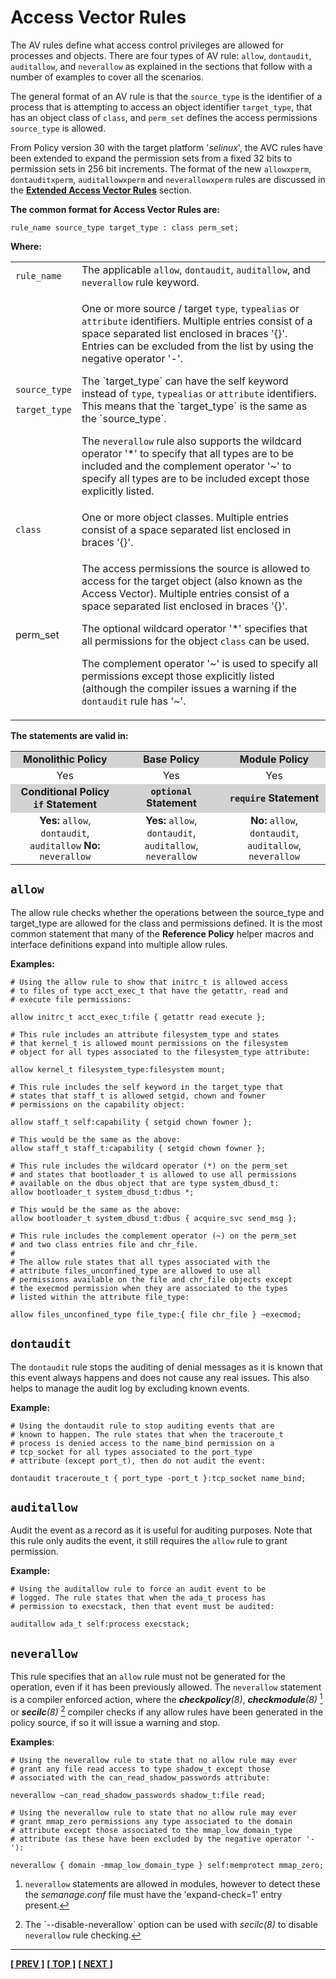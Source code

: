 # Access Vector Rules

The AV rules define what access control privileges are allowed for
processes and objects. There are four types of AV rule: `allow`,
`dontaudit`, `auditallow`, and `neverallow` as explained in the sections that
follow with a number of examples to cover all the scenarios.

The general format of an AV rule is that the `source_type` is the
identifier of a process that is attempting to access an object
identifier `target_type`, that has an object class of `class`, and
`perm_set` defines the access permissions `source_type` is allowed.

From Policy version 30 with the target platform '*selinux*', the AVC
rules have been extended to expand the permission sets from a fixed 32
bits to permission sets in 256 bit increments. The format of the new
`allowxperm`, `dontauditxperm`, `auditallowxperm` and `neverallowxperm`
rules are discussed in the
[**Extended Access Vector Rules**](xperm_rules.md#extended-access-vector-rules)
section.

**The common format for Access Vector Rules are:**

`rule_name source_type target_type : class perm_set;`

**Where:**

<table>
<tbody>
<tr>
<td><code>rule_name</code></td>
<td>The applicable <code>allow</code>, <code>dontaudit</code>, <code>auditallow</code>, and <code>neverallow</code> rule keyword.</td>
</tr>
<tr>
<td><p><code>source_type</code></p>
<p><code>target_type</code></p></td>
<td><p>One or more source / target <code>type</code>, <code>typealias</code> or <code>attribute</code> identifiers. Multiple entries consist of a space separated list enclosed in braces '{}'. Entries can be excluded from the list by using the negative operator '-'.</p>
<p>The `target_type` can have the self keyword instead of <code>type</code>, <code>typealias</code> or <code>attribute</code> identifiers. This means that the `target_type` is the same as the `source_type`.</p>
<p>The <code>neverallow</code> rule also supports the wildcard operator '*' to specify that all types are to be included and the complement operator '~' to specify all types are to be included except those explicitly listed.</p></td>
</tr>
<tr>
<td><code>class</code></td>
<td>One or more object classes. Multiple entries consist of a space separated list enclosed in braces '{}'.</td>
</tr>
<tr>
<td>perm_set</td>
<td><p>The access permissions the source is allowed to access for the target object (also known as the Access Vector). Multiple entries consist of a space separated list enclosed in braces '{}'. </p>
<p>The optional wildcard operator '*' specifies that all permissions for the object <code>class</code> can be used. </p>
<p>The complement operator '~' is used to specify all permissions except those explicitly listed (although the compiler issues a warning if the <code>dontaudit</code> rule has '~'.</p></td>
</tr>
</tbody>
</table>

**The statements are valid in:**

<table style="text-align:center">
<tbody>
<tr style="background-color:#D3D3D3;">
<td><strong>Monolithic Policy</strong></td>
<td><strong>Base Policy</strong></td>
<td><strong>Module Policy</strong></td>
</tr>
<tr>
<td>Yes</td>
<td>Yes</td>
<td>Yes</td>
</tr>
<tr style="background-color:#D3D3D3;">
<td><strong>Conditional Policy <code>if</code> Statement</strong></td>
<td><strong><code>optional</code> Statement</strong></td>
<td><strong><code>require</code> Statement</strong></td>
</tr>
<tr>
<td><strong>Yes:</strong> <code>allow</code>, <code>dontaudit</code>, <code>auditallow</code> <strong>No:</strong> <code>neverallow</code></td>
<td><strong>Yes:</strong> <code>allow</code>, <code>dontaudit</code>, <code>auditallow</code>, <code>neverallow</code></td>
<td><strong>No:</strong> <code>allow</code>, <code>dontaudit</code>, <code>auditallow</code>, <code>neverallow</code></td>
</tr>
</tbody>
</table>


## `allow`

The allow rule checks whether the operations between the source\_type
and target_type are allowed for the class and permissions defined. It
is the most common statement that many of the **Reference Policy**
helper macros and interface definitions expand into multiple allow rules.

**Examples:**

```
# Using the allow rule to show that initrc_t is allowed access
# to files of type acct_exec_t that have the getattr, read and
# execute file permissions:

allow initrc_t acct_exec_t:file { getattr read execute };
```

```
# This rule includes an attribute filesystem_type and states
# that kernel_t is allowed mount permissions on the filesystem
# object for all types associated to the filesystem_type attribute:

allow kernel_t filesystem_type:filesystem mount;
```

```
# This rule includes the self keyword in the target_type that
# states that staff_t is allowed setgid, chown and fowner
# permissions on the capability object:

allow staff_t self:capability { setgid chown fowner };

# This would be the same as the above:
allow staff_t staff_t:capability { setgid chown fowner };
```

```
# This rule includes the wildcard operator (*) on the perm_set
# and states that bootloader_t is allowed to use all permissions
# available on the dbus object that are type system_dbusd_t:
allow bootloader_t system_dbusd_t:dbus *;

# This would be the same as the above:
allow bootloader_t system_dbusd_t:dbus { acquire_svc send_msg };
```

```
# This rule includes the complement operator (~) on the perm_set
# and two class entries file and chr_file.
#
# The allow rule states that all types associated with the
# attribute files_unconfined_type are allowed to use all
# permissions available on the file and chr_file objects except
# the execmod permission when they are associated to the types
# listed within the attribute file_type:

allow files_unconfined_type file_type:{ file chr_file } ~execmod;
```


## `dontaudit`

The `dontaudit` rule stops the auditing of denial messages as it is known
that this event always happens and does not cause any real issues. This
also helps to manage the audit log by excluding known events.

**Example:**

```
# Using the dontaudit rule to stop auditing events that are
# known to happen. The rule states that when the traceroute_t
# process is denied access to the name_bind permission on a
# tcp_socket for all types associated to the port_type
# attribute (except port_t), then do not audit the event:

dontaudit traceroute_t { port_type -port_t }:tcp_socket name_bind;
```


## `auditallow`

Audit the event as a record as it is useful for auditing purposes. Note
that this rule only audits the event, it still requires the `allow` rule
to grant permission.

**Example:**

```
# Using the auditallow rule to force an audit event to be
# logged. The rule states that when the ada_t process has
# permission to execstack, then that event must be audited:

auditallow ada_t self:process execstack;
```


## `neverallow`

This rule specifies that an `allow` rule must not be generated for the
operation, even if it has been previously allowed. The `neverallow`
statement is a compiler enforced action, where the ***checkpolicy**(8)*,
***checkmodule**(8)* <a href="#fna1" class="footnote-ref" id="fnavc1"><sup>1</sup></a>
or ***secilc**(8)* <a href="#fna2" class="footnote-ref" id="fnavc2"><sup>2</sup></a>
compiler checks if any allow rules have been generated in the policy source,
if so it will issue a warning and stop.

**Examples**:

```
# Using the neverallow rule to state that no allow rule may ever
# grant any file read access to type shadow_t except those
# associated with the can_read_shadow_passwords attribute:

neverallow ~can_read_shadow_passwords shadow_t:file read;
```

```
# Using the neverallow rule to state that no allow rule may ever
# grant mmap_zero permissions any type associated to the domain
# attribute except those associated to the mmap_low_domain_type
# attribute (as these have been excluded by the negative operator '-'):

neverallow { domain -mmap_low_domain_type } self:memprotect mmap_zero;
```


<section class="footnotes">
<ol>
<li id="fna1"><p><code>neverallow</code> statements are allowed in modules, however to detect these the <em>semanage.conf</em> file must have the 'expand-check=1' entry present.<a href="#fnavc1" class="footnote-back">↩</a></p></li>
<li id="fna2"><p>The `--disable-neverallow` option can be used with <em></strong>secilc</strong>(8)</em> to disable <code>neverallow</code> rule checking.<a href="#fnavc2" class="footnote-back">↩</a></p></li>
</ol>
</section>


<!-- %CUTHERE% -->

---
**[[ PREV ]](bounds_rules.md)** **[[ TOP ]](#)** **[[ NEXT ]](xperm_rules.md)**
